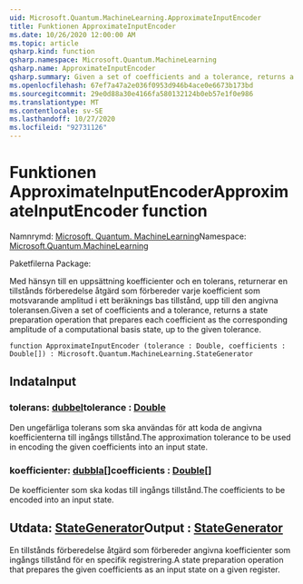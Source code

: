 ```yaml
---
uid: Microsoft.Quantum.MachineLearning.ApproximateInputEncoder
title: Funktionen ApproximateInputEncoder
ms.date: 10/26/2020 12:00:00 AM
ms.topic: article
qsharp.kind: function
qsharp.namespace: Microsoft.Quantum.MachineLearning
qsharp.name: ApproximateInputEncoder
qsharp.summary: Given a set of coefficients and a tolerance, returns a state preparation operation that prepares each coefficient as the corresponding amplitude of a computational basis state, up to the given tolerance.
ms.openlocfilehash: 67ef7a47a2e036f0953d946b4ace0e6673b173bd
ms.sourcegitcommit: 29e0d88a30e4166fa580132124b0eb57e1f0e986
ms.translationtype: MT
ms.contentlocale: sv-SE
ms.lasthandoff: 10/27/2020
ms.locfileid: "92731126"
---
```

# <a name="approximateinputencoder-function"></a><span data-ttu-id="a439b-102">Funktionen ApproximateInputEncoder</span><span class="sxs-lookup"><span data-stu-id="a439b-102">ApproximateInputEncoder function</span></span>

<span data-ttu-id="a439b-103">Namnrymd: [Microsoft. Quantum. MachineLearning](xref:Microsoft.Quantum.MachineLearning)</span><span class="sxs-lookup"><span data-stu-id="a439b-103">Namespace: [Microsoft.Quantum.MachineLearning](xref:Microsoft.Quantum.MachineLearning)</span></span>

<span data-ttu-id="a439b-104">Paketfilerna [](https://nuget.org/packages/)</span><span class="sxs-lookup"><span data-stu-id="a439b-104">Package: [](https://nuget.org/packages/)</span></span>


<span data-ttu-id="a439b-105">Med hänsyn till en uppsättning koefficienter och en tolerans, returnerar en tillstånds förberedelse åtgärd som förbereder varje koefficient som motsvarande amplitud i ett beräknings bas tillstånd, upp till den angivna toleransen.</span><span class="sxs-lookup"><span data-stu-id="a439b-105">Given a set of coefficients and a tolerance, returns a state preparation operation that prepares each coefficient as the corresponding amplitude of a computational basis state, up to the given tolerance.</span></span>

```qsharp
function ApproximateInputEncoder (tolerance : Double, coefficients : Double[]) : Microsoft.Quantum.MachineLearning.StateGenerator
```


## <a name="input"></a><span data-ttu-id="a439b-106">Indata</span><span class="sxs-lookup"><span data-stu-id="a439b-106">Input</span></span>

### <a name="tolerance--double"></a><span data-ttu-id="a439b-107">tolerans: [dubbel](xref:microsoft.quantum.lang-ref.double)</span><span class="sxs-lookup"><span data-stu-id="a439b-107">tolerance : [Double](xref:microsoft.quantum.lang-ref.double)</span></span>

<span data-ttu-id="a439b-108">Den ungefärliga tolerans som ska användas för att koda de angivna koefficienterna till ingångs tillstånd.</span><span class="sxs-lookup"><span data-stu-id="a439b-108">The approximation tolerance to be used in encoding the given coefficients into an input state.</span></span>


### <a name="coefficients--double"></a><span data-ttu-id="a439b-109">koefficienter: [dubbla](xref:microsoft.quantum.lang-ref.double)[]</span><span class="sxs-lookup"><span data-stu-id="a439b-109">coefficients : [Double](xref:microsoft.quantum.lang-ref.double)[]</span></span>

<span data-ttu-id="a439b-110">De koefficienter som ska kodas till ingångs tillstånd.</span><span class="sxs-lookup"><span data-stu-id="a439b-110">The coefficients to be encoded into an input state.</span></span>



## <a name="output--stategenerator"></a><span data-ttu-id="a439b-111">Utdata: [StateGenerator](xref:Microsoft.Quantum.MachineLearning.StateGenerator)</span><span class="sxs-lookup"><span data-stu-id="a439b-111">Output : [StateGenerator](xref:Microsoft.Quantum.MachineLearning.StateGenerator)</span></span>

<span data-ttu-id="a439b-112">En tillstånds förberedelse åtgärd som förbereder angivna koefficienter som ingångs tillstånd för en specifik registrering.</span><span class="sxs-lookup"><span data-stu-id="a439b-112">A state preparation operation that prepares the given coefficients as an input state on a given register.</span></span>